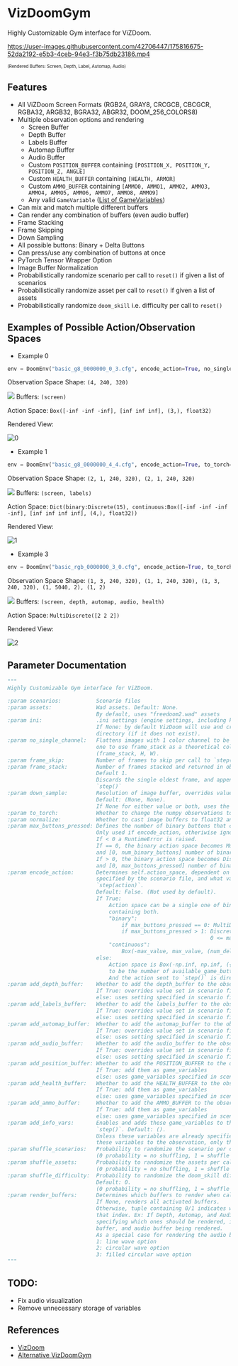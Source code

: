 # VizDoomGym
Highly Customizable Gym interface for ViZDoom.

https://user-images.githubusercontent.com/42706447/175816675-52da2192-e5b3-4ceb-94e3-f3b75db23186.mp4

<sub><sup>(Rendered Buffers: Screen, Depth, Label, Automap, Audio)</sub></sup>

## Features

* All ViZDoom Screen Formats (RGB24, GRAY8, CRCGCB, CBCGCR, RGBA32, ARGB32, BGRA32, ABGR32, DOOM_256_COLORS8)
* Multiple observation options and rendering
  * Screen Buffer
  * Depth Buffer
  * Labels Buffer
  * Automap Buffer
  * Audio Buffer
  * Custom `POSITION_BUFFER` containing `[POSITION_X, POSITION_Y, POSITION_Z, ANGLE]`
  * Custom `HEALTH_BUFFER` containing `[HEALTH, ARMOR]`
  * Custom `AMMO_BUFFER` containing `[AMMO0, AMMO1, AMMO2, AMMO3, AMMO4, AMMO5, AMMO6, AMMO7, AMMO8, AMMO9]`
  * Any valid `GameVariable` ([List of GameVariables](https://github.com/mwydmuch/ViZDoom/blob/master/doc/Types.md#-gamevariable))
* Can mix and match multiple different buffers
* Can render any combination of buffers (even audio buffer)
* Frame Stacking
* Frame Skipping
* Down Sampling
* All possible buttons: Binary + Delta Buttons
* Can press/use any combination of buttons at once
* PyTorch Tensor Wrapper Option
* Image Buffer Normalization
* Probabilistically randomize scenario per call to `reset()` if given a list of scenarios
* Probabilistically randomize asset per call to `reset()` if given a list of assets
* Probabilistically randomize `doom_skill` i.e. difficulty per call to `reset()`


## Examples of Possible Action/Observation Spaces

* Example 0

```Python
env = DoomEnv("basic_g8_0000000_0_3.cfg", encode_action=True, no_single_channel=True, frame_stack=4)
```

Observation Space Shape: `(4, 240, 320)`

<img src="https://render.githubusercontent.com/render/math?math=\sim"/> Buffers: `(screen)`

Action Space: `Box([-inf -inf -inf], [inf inf inf], (3,), float32)`

Rendered View:

![0](https://user-images.githubusercontent.com/42706447/175820497-0bfe13b1-4d33-4916-b465-d92b35f4dc2c.png)

* Example 1

```Python
env = DoomEnv("basic_g8_0000000_4_4.cfg", encode_action=True, to_torch=True, add_labels_buffer=True, max_buttons_pressed=3, frame_stack=2)
```

Observation Space Shape: `(2, 1, 240, 320), (2, 1, 240, 320)`

<img src="https://render.githubusercontent.com/render/math?math=\sim"/> Buffers: `(screen, labels)`

Action Space: `Dict(binary:Discrete(15), continuous:Box([-inf -inf -inf -inf], [inf inf inf inf], (4,), float32))`

Rendered View:

![1](https://user-images.githubusercontent.com/42706447/175820499-411b9a30-2c01-4a33-b20b-96c6966a6478.png)


* Example 3

```Python
env = DoomEnv("basic_rgb_0000000_3_0.cfg", encode_action=True, to_torch=True, max_buttons_pressed=0, add_health_buffer=True, add_depth_buffer=True, add_audio_buffer=True)
```

Observation Space Shape: `(1, 3, 240, 320), (1, 1, 240, 320), (1, 3, 240, 320), (1, 5040, 2), (1, 2)`

<img src="https://render.githubusercontent.com/render/math?math=\sim"/> Buffers: `(screen, depth, automap, audio, health)`

Action Space: `MultiDiscrete([2 2 2])`

Rendered View:

![2](https://user-images.githubusercontent.com/42706447/175820511-773b6f45-dcb8-43e3-8462-b6a7f5c2e4fb.png)

## Parameter Documentation

```Python
"""
Highly Customizable Gym interface for ViZDoom.

:param scenarios:           Scenario files
:param assets:              Wad assets. Default: None.
                            By default, uses "freedoom2.wad" assets
:param ini:                 .ini settings (engine settings, including key bindings, etc). Default None.
                            If None: by default VizDoom will use and create `_vizdoom.ini` in your working
                            directory (if it does not exist).
:param no_single_channel:   Flattens images with 1 color channel to be (H, W). Default: True. This allows for
                            one to use frame_stack as a theoretical color channel and make the images returned
                            (frame_stack, H, W).
:param frame_skip:          Number of frames to skip per call to `step()`. Default 1.
:param frame_stack:         Number of frames stacked and returned in observation when `step()` is called.
                            Default 1.
                            Discards the single oldest frame, and appends on a single fresh frame per call to
                            `step()`
:param down_sample:         Resolution of image buffer, overrides value set in scenario file.
                            Default: (None, None).
                            If None for either value or both, uses the values specified in the scenario file.
:param to_torch:            Whether to change the numpy observations to torch tensors. Default: True.
:param normalize:           Whether to cast image buffers to float32 and divide values by 255. Default: True.
:param max_buttons_pressed: Defines the number of binary buttons that can be selected at once. Default: 1.
                            Only used if encode_action, otheriwise ignored. Should be >= 0.
                            If < 0 a RuntimeError is raised.
                            If == 0, the binary action space becomes MultiDiscrete([2] * num_binary_buttons)
                            and [0, num_binary_buttons] number of binary buttons can be selected.
                            If > 0, the binary action space becomes Discrete(2**n)
                            and [0, max_buttons_pressed] number of binary buttons can be selected.
:param encode_action:       Determines self.action_space, dependent on which available_game_actions() are
                            specified by the scenario file, and what valid actions that can be sent to
                            `step(action)`.
                            Default: False. (Not used by default).
                            If True:
                                Action space can be a single one of binary/continuous action space, or a Dict
                                containing both.
                                "binary":
                                    if max_buttons_pressed == 0: MultiDiscrete([2] * num_binary_buttons)
                                    if max_buttons_pressed > 1: Discrete(n) where n is the number of environment actions that have
                                                                0 <= max_buttons_pressed bits set
                                "continuous":
                                    Box(-max_value, max_value, (num_delta_buttons,), np.float32)
                            else:
                                Action space is Box(-np.inf, np.inf, ({n},), np.float32) where {n} is defined
                                to be the number of available_game_buttons as specified by the scenario file.
                                And the action sent to `step()` is directly sent to the VizDoom environment.
:param add_depth_buffer:    Whether to add the depth_buffer to the observation_space. Default: False.
                            If True: overrides value set in scenario file,
                            else: uses setting specified in scenario file.
:param add_labels_buffer:   Whether to add the labels_buffer to the observation_space. Default: False.
                            If True: overrides value set in scenario file,
                            else: uses setting specified in scenario file.
:param add_automap_buffer:  Whether to add the automap_buffer to the observation_space. Default: False.
                            If True: overrides value set in scenario file,
                            else: uses setting specified in scenario file.
:param add_audio_buffer:    Whether to add the audio_buffer to the observation_space. Default: False.
                            If True: overrides value set in scenario file,
                            else: uses setting specified in scenario file.
:param add_position_buffer: Whether to add the POSITION_BUFFER to the observation_space. Default: False.
                            If True: add them as game_variables
                            else: uses game_variables specified in scenario file.
:param add_health_buffer:   Whether to add the HEALTH_BUFFER to the observation_space. Default: False.
                            If True: add them as game_variables
                            else: uses game_variables specified in scenario file.
:param add_ammo_buffer:     Whether to add the AMMO_BUFFER to the observation_space. Default: False.
                            If True: add them as game_variables
                            else: uses game_variables specified in scenario file.
:param add_info_vars:       Enables and adds these game_variables to the game state, passed back via `info` in
                            `step()`. Default: ().
                            Unless these variables are already specified in the scenario file this will not add
                            these variables to the observation, only the info.
:param shuffle_scenarios:   Probability to randomize the scenario per call to `reset()`. Default: 0.
                            (0 probability = no shuffling, 1 = shuffle every call to `reset()`)
:param shuffle_assets:      Probability to randomize the assets per call to `reset()`. Default: 0.
                            (0 probability = no shuffling, 1 = shuffle every call to `reset()`)
:param shuffle_difficulty:  Probability to randomize the doom_skill difficulty per call to `reset()`.
                            Default: 0.
                            (0 probability = no shuffling, 1 = shuffle every call to `reset()`)
:param render_buffers:      Determines which buffers to render when calling `env.render()`. Default None.
                            If None, renders all activated buffers.
                            Otherwise, tuple containing 0/1 indicates whether or not to render the buffer at
                            that index. Ex: If Depth, Automap, and Audio buffer are enabled you can send a tuple
                            specifying which ones should be rendered, i.e: (1, 0, 1) would result in the depth
                            buffer, and audio buffer being rendered.
                            As a special case for rendering the audio buffer:
                            1: line wave option
                            2: circular wave option
                            3: filled circular wave option
"""
```

## TODO:
* Fix audio visualization
* Remove unnecessary storage of variables

## References
* [VizDoom](https://github.com/mwydmuch/ViZDoom)
* [Alternative VizDoomGym](https://github.com/shakenes/vizdoomgym)
